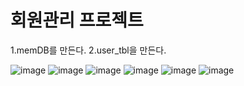 # 회원관리 프로젝트 

1.memDB를 만든다.
2.user_tbl을 만든다.


![image](https://user-images.githubusercontent.com/80745282/171157033-f7d3cb9e-5533-400b-a078-293730cb0615.png)
![image](https://user-images.githubusercontent.com/80745282/171157080-85b2ba32-e0e7-4889-be25-b964b221cb5f.png)
![image](https://user-images.githubusercontent.com/80745282/171157136-3b7da0d3-ac77-4a7a-a3ad-07c1f06562af.png)
![image](https://user-images.githubusercontent.com/80745282/171157167-784d8296-f957-4a64-b124-e4fb15b64247.png)
![image](https://user-images.githubusercontent.com/80745282/171157189-296548d9-64f3-4545-8e6d-54e827bdc91f.png)
![image](https://user-images.githubusercontent.com/80745282/171157197-eda2c4ad-0edf-4634-b8a4-1deab1978bc8.png)
